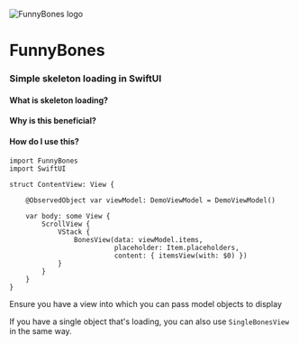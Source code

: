 ![FunnyBones logo](https://i.ibb.co/m4c0hQV/funnybones.png)

# FunnyBones

### Simple skeleton loading in SwiftUI



#### What is skeleton loading? 



#### Why is this beneficial? 


#### How do I use this? 

```
import FunnyBones 
import SwiftUI

struct ContentView: View {
    
    @ObservedObject var viewModel: DemoViewModel = DemoViewModel()
    
    var body: some View {
        ScrollView {
            VStack {
                BonesView(data: viewModel.items,
                          placeholder: Item.placeholders,
                          content: { itemsView(with: $0) })
            }
        }
    }
}
```

Ensure you have a view into which you can pass model objects to display

If you have a single object that's loading, you can also use `SingleBonesView` in the same way.   
